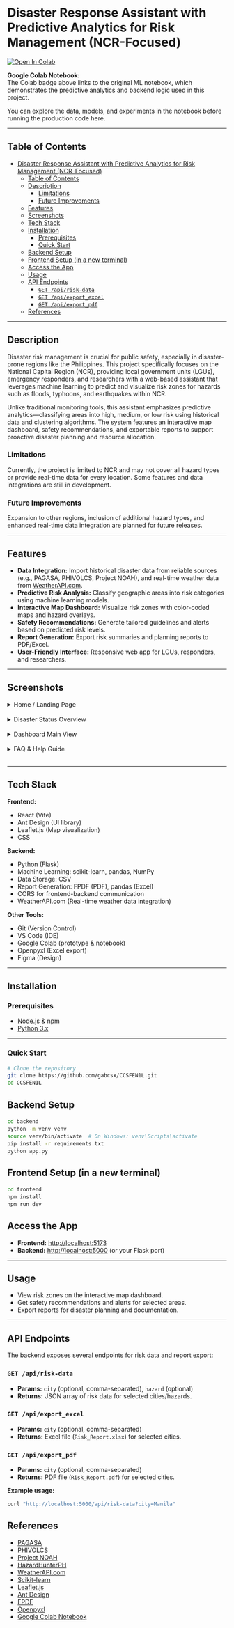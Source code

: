 # Disaster Response Assistant with Predictive Analytics for Risk Management (NCR-Focused)

<a href="https://colab.research.google.com/github/moridin04/DisasterResponseAssistant/blob/main/DisasterResponseAssistant.ipynb" target="_parent">
  <img src="https://colab.research.google.com/assets/colab-badge.svg" alt="Open In Colab"/>
</a>

**Google Colab Notebook:**  
The Colab badge above links to the original ML notebook, which demonstrates the predictive analytics and backend logic used in this project.

You can explore the data, models, and experiments in the notebook before running the production code here.

---

## Table of Contents

- [Disaster Response Assistant with Predictive Analytics for Risk Management (NCR-Focused)](#disaster-response-assistant-with-predictive-analytics-for-risk-management-ncr-focused)
  - [Table of Contents](#table-of-contents)
  - [Description](#description)
    - [Limitations](#limitations)
    - [Future Improvements](#future-improvements)
  - [Features](#features)
  - [Screenshots](#screenshots)
  - [Tech Stack](#tech-stack)
  - [Installation](#installation)
    - [Prerequisites](#prerequisites)
    - [Quick Start](#quick-start)
  - [Backend Setup](#backend-setup)
  - [Frontend Setup (in a new terminal)](#frontend-setup-in-a-new-terminal)
  - [Access the App](#access-the-app)
  - [Usage](#usage)
  - [API Endpoints](#api-endpoints)
    - [`GET /api/risk-data`](#get-apirisk-data)
    - [`GET /api/export_excel`](#get-apiexport_excel)
    - [`GET /api/export_pdf`](#get-apiexport_pdf)
  - [References](#references)

---

## Description

Disaster risk management is crucial for public safety, especially in disaster-prone regions like the Philippines. This project specifically focuses on the National Capital Region (NCR), providing local government units (LGUs), emergency responders, and researchers with a web-based assistant that leverages machine learning to predict and visualize risk zones for hazards such as floods, typhoons, and earthquakes within NCR.

Unlike traditional monitoring tools, this assistant emphasizes predictive analytics—classifying areas into high, medium, or low risk using historical data and clustering algorithms. The system features an interactive map dashboard, safety recommendations, and exportable reports to support proactive disaster planning and resource allocation.

### Limitations
Currently, the project is limited to NCR and may not cover all hazard types or provide real-time data for every location. Some features and data integrations are still in development.

### Future Improvements
Expansion to other regions, inclusion of additional hazard types, and enhanced real-time data integration are planned for future releases.

---

## Features

- **Data Integration:** Import historical disaster data from reliable sources (e.g., PAGASA, PHIVOLCS, Project NOAH), and real-time weather data from [WeatherAPI.com](https://www.weatherapi.com/).
- **Predictive Risk Analysis:** Classify geographic areas into risk categories using machine learning models.
- **Interactive Map Dashboard:** Visualize risk zones with color-coded maps and hazard overlays.
- **Safety Recommendations:** Generate tailored guidelines and alerts based on predicted risk levels.
- **Report Generation:** Export risk summaries and planning reports to PDF/Excel.
- **User-Friendly Interface:** Responsive web app for LGUs, responders, and researchers.

---

## Screenshots


<details>
  <summary>Home / Landing Page</summary>
  <img src="assets/home.png" alt="Home / Landing Page" />
  <br>
  <em>App introduction and feature highlights.</em>
</details>
<br>
<details>
  <summary>Disaster Status Overview</summary>
  <img src="assets/home2.png" alt="Disaster Status Overview" />
  <br>
  <em>Current disaster statistics and quick links.</em>
</details>
<br>
<details>
  <summary>Dashboard Main View</summary>
  <img src="assets/dashboard.png" alt="Dashboard Main View" />
  <br>
  <em>Map-based risk zones, filters, and risk assessment cards.</em>
</details>
<br>
<details>
  <summary>FAQ & Help Guide</summary>
  <img src="assets/faq.png" alt="FAQ & Help Guide" />
  <br>
  <em>Quick onboarding and glossary for new users.</em>
</details>
<br>

---

## Tech Stack

**Frontend:**
- React (Vite)
- Ant Design (UI library)
- Leaflet.js (Map visualization)
- CSS

**Backend:**
- Python (Flask)
- Machine Learning: scikit-learn, pandas, NumPy
- Data Storage: CSV
- Report Generation: FPDF (PDF), pandas (Excel)
- CORS for frontend-backend communication
- WeatherAPI.com (Real-time weather data integration)

**Other Tools:**
- Git (Version Control)
- VS Code (IDE)
- Google Colab (prototype & notebook)
- Openpyxl (Excel export)
- Figma (Design)

---

## Installation

### Prerequisites

- [Node.js](https://nodejs.org/) & npm
- [Python 3.x](https://www.python.org/)

---

### Quick Start

```bash
# Clone the repository
git clone https://github.com/gabcsx/CCSFEN1L.git
cd CCSFEN1L
```

## Backend Setup
```bash
cd backend
python -m venv venv
source venv/bin/activate  # On Windows: venv\Scripts\activate
pip install -r requirements.txt
python app.py
```

## Frontend Setup (in a new terminal)
```bash
cd frontend
npm install
npm run dev
```

## Access the App

- **Frontend:** [http://localhost:5173](http://localhost:5173)
- **Backend:** [http://localhost:5000](http://localhost:5000) (or your Flask port)

---

## Usage

- View risk zones on the interactive map dashboard.
- Get safety recommendations and alerts for selected areas.
- Export reports for disaster planning and documentation.


---

## API Endpoints

The backend exposes several endpoints for risk data and report export:

### `GET /api/risk-data`
- **Params:** `city` (optional, comma-separated), `hazard` (optional)
- **Returns:** JSON array of risk data for selected cities/hazards.

### `GET /api/export_excel`
- **Params:** `city` (optional, comma-separated)
- **Returns:** Excel file (`Risk_Report.xlsx`) for selected cities.

### `GET /api/export_pdf`
- **Params:** `city` (optional, comma-separated)
- **Returns:** PDF file (`Risk_Report.pdf`) for selected cities.

**Example usage:**
```bash
curl "http://localhost:5000/api/risk-data?city=Manila"
```
## References

- [PAGASA](https://www.pagasa.dost.gov.ph/)
- [PHIVOLCS](https://www.phivolcs.dost.gov.ph/)
- [Project NOAH](https://noah.up.edu.ph/)
- [HazardHunterPH](https://hazardhunter.georisk.gov.ph/)
- [WeatherAPI.com](https://www.weatherapi.com/)
- [Scikit-learn](https://scikit-learn.org/stable/)
- [Leaflet.js](https://leafletjs.com/)
- [Ant Design](https://ant.design/)
- [FPDF](https://pyfpdf.github.io/)
- [Openpyxl](https://openpyxl.readthedocs.io/en/stable/)
- [Google Colab Notebook](https://colab.research.google.com/github/moridin04/DisasterResponseAssistant/blob/main/DisasterResponseAssistant.ipynb)
